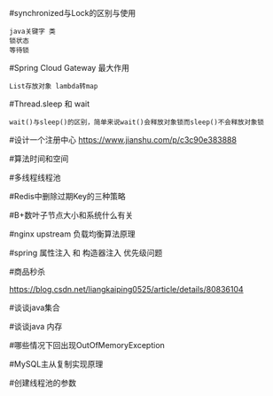 #synchronized与Lock的区别与使用

    java关键字 类
    锁状态
    等待锁

#Spring Cloud Gateway 最大作用

    List存放对象 lambda转map

#Thread.sleep 和 wait

    wait()与sleep()的区别，简单来说wait()会释放对象锁而sleep()不会释放对象锁
    

#设计一个注册中心
    https://www.jianshu.com/p/c3c90e383888
    
    

#算法时间和空间

#多线程线程池

#Redis中删除过期Key的三种策略

#B+数叶子节点大小和系统什么有关

#nginx upstream 负载均衡算法原理

#spring 属性注入 和 构造器注入 优先级问题   


#商品秒杀

https://blog.csdn.net/liangkaiping0525/article/details/80836104

#谈谈java集合

#谈谈java 内存

#哪些情况下回出现OutOfMemoryException

#MySQL主从复制实现原理

#创建线程池的参数
